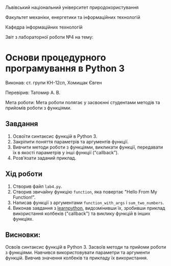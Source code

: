 Львівський національний університет природокористування

Факультет механіки, енергетики та інформаційних технологій

Кафедра інформаційних технологій

Звіт з лабораторної роботи №4 на тему:

# Основи процедурного програмування в Python 3

Виконав: ст. групи КН-12сп, Хомищак Євген

Перевірив: Татомир А. В.

Мета роботи: Мета роботи полягає у засвоєнні студентами методів та прийомів роботи з функціями.


## Завдання
1. Освоїти синтаксис функцій в Python 3.
2. Закріпити поняття параметрів та аргументів функції.
3. Вивчити методи роботи з функціями, викликати функції, передавати їх в якості параметрів у інші функції (“callback”).
4. Розв’язати заданий приклад.


## Хід роботи
1. Створив файл `lab4.py`.
2. Створив звичайну функцію `function`, яка повертає "Hello From My Function!".
3. Написав функції з аргументами `function_with_args` i `sum_two_numbers`.
4. Виконав завдання з [learnpython](learnpython.org), видозмінивши їх, 
зробивши приклад використання колбеків ("callback") та виклику функцій в інших функціях.

## Висновки:
Освоїв синтаксис функцій в Python 3. Засвоїв методи та прийоми роботи з функціями. Навчився використовувати параметри та аргументи функцій. Вивчив значення колбеків та прикладу їх використання. 
